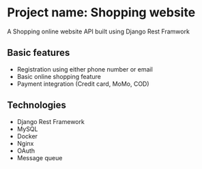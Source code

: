 # Project name: Shopping website
A Shopping online website API built using Django Rest Framwork


## Basic features
* Registration using either phone number or email
* Basic online shopping feature 
* Payment integration (Credit card, MoMo, COD)

## Technologies 
* Django Rest Framework
* MySQL
* Docker
* Nginx
* OAuth
* Message queue

